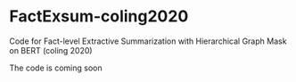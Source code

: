 # FactExsum-coling2020
Code for Fact-level Extractive Summarization with Hierarchical Graph Mask on BERT (coling 2020)

The code is coming soon
